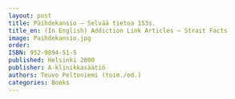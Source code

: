 ```yaml
---
layout: post
title: Päihdekansio – Selvää tietoa 153s.
title_en: (In English) Addiction Link Articles – Strait Facts
image: Paihdekansio.jpg
order:
ISBN: 952-9894-51-5
published: Helsinki 2000
publisher: A-klinikkasäätiö
authors: Teuvo Peltoniemi (toim./ed.)
categories: Books
---
```


